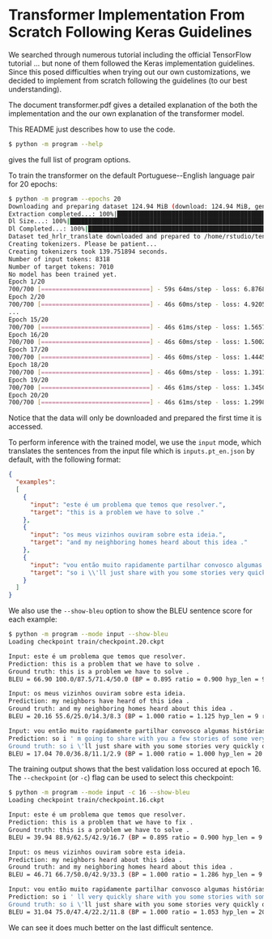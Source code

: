 # Transformer Implementation From Scratch Following Keras Guidelines

We searched through numerous tutorial including the official TensorFlow tutorial ... 
but none of them followed the Keras implementation guidelines. Since this posed difficulties
when trying out our own customizations, we decided to implement from scratch following
the guidelines (to our best understanding).

The document transformer.pdf gives a detailed explanation of the both the implementation
and the our own explanation of the transformer model.

This README just describes how to use the code.

```bash
$ python -m program --help
```

gives the full list of program options. 

To train the transformer on the default Portuguese--English language pair 
for 20 epochs:

```bash
$ python -m program --epochs 20
Downloading and preparing dataset 124.94 MiB (download: 124.94 MiB, generated: Unknown size, total: 124.94 MiB) to /home/rstudio/tensorflow_datasets/ted_hrlr_translate/pt_to_en/1.0.0...
Extraction completed...: 100%|███████████████████████████████████████████████████████████████████████████████████████████████████████████████████████████████| 1/1 [00:04<00:00,  4.46s/ file]
Dl Size...: 100%|█████████████████████████████████████████████████████████████████████████████████████████████████████████████████████████████████████████| 124/124 [00:04<00:00, 27.79 MiB/s]
Dl Completed...: 100%|████████████████████████████████████████████████████████████████████████████████████████████████████████████████████████████████████████| 1/1 [00:04<00:00,  4.46s/ url]
Dataset ted_hrlr_translate downloaded and prepared to /home/rstudio/tensorflow_datasets/ted_hrlr_translate/pt_to_en/1.0.0. Subsequent calls will reuse this data.                             
Creating tokenizers. Please be patient...                                                                                                                                                     
Creating tokenizers took 139.751894 seconds.
Number of input tokens: 8318
Number of target tokens: 7010
No model has been trained yet.
Epoch 1/20
700/700 [==============================] - 59s 64ms/step - loss: 6.8768 - accuracy: 0.1205 - val_loss: 5.3334 - val_accuracy: 0.2132
Epoch 2/20
700/700 [==============================] - 46s 60ms/step - loss: 4.9205 - accuracy: 0.2521 - val_loss: 4.6257 - val_accuracy: 0.2788
...
Epoch 15/20
700/700 [==============================] - 46s 61ms/step - loss: 1.5657 - accuracy: 0.6654 - val_loss: 2.2668 - val_accuracy: 0.6082
Epoch 16/20
700/700 [==============================] - 46s 60ms/step - loss: 1.5002 - accuracy: 0.6753 - val_loss: 2.2611 - val_accuracy: 0.6082
Epoch 17/20
700/700 [==============================] - 46s 60ms/step - loss: 1.4445 - accuracy: 0.6837 - val_loss: 2.2658 - val_accuracy: 0.6071
Epoch 18/20
700/700 [==============================] - 46s 60ms/step - loss: 1.3911 - accuracy: 0.6912 - val_loss: 2.2745 - val_accuracy: 0.6082
Epoch 19/20
700/700 [==============================] - 46s 61ms/step - loss: 1.3450 - accuracy: 0.6991 - val_loss: 2.2885 - val_accuracy: 0.6105
Epoch 20/20
700/700 [==============================] - 46s 61ms/step - loss: 1.2998 - accuracy: 0.7059 - val_loss: 2.3034 - val_accuracy: 0.6133
```

Notice that the data will only be downloaded and prepared the first time it is accessed.

To perform inference with the trained model, we use the `input` mode, which 
translates the sentences from the input file which is `inputs.pt_en.json` by
default, with the following format:

```json
{
  "examples":
  [
    {
      "input": "este é um problema que temos que resolver.",
      "target": "this is a problem we have to solve ."
    },
    {
      "input": "os meus vizinhos ouviram sobre esta ideia.",
      "target": "and my neighboring homes heard about this idea ."
    },
    {
      "input": "vou então muito rapidamente partilhar convosco algumas histórias de algumas coisas mágicas que aconteceram.",
      "target": "so i \\'ll just share with you some stories very quickly of some magical things that have happened ."
    }
  ]
}
```

We also use the `--show-bleu` option to show the BLEU sentence score for each example:

```bash
$ python -m program --mode input --show-bleu
Loading checkpoint train/checkpoint.20.ckpt

Input: este é um problema que temos que resolver.
Prediction: this is a problem that we have to solve .
Ground truth: this is a problem we have to solve .
BLEU = 66.90 100.0/87.5/71.4/50.0 (BP = 0.895 ratio = 0.900 hyp_len = 9 ref_len = 10)

Input: os meus vizinhos ouviram sobre esta ideia.
Prediction: my neighbors have heard of this idea .
Ground truth: and my neighboring homes heard about this idea .
BLEU = 20.16 55.6/25.0/14.3/8.3 (BP = 1.000 ratio = 1.125 hyp_len = 9 ref_len = 8)

Input: vou então muito rapidamente partilhar convosco algumas histórias de algumas coisas mágicas que aconteceram.
Prediction: so i ' m going to share with you a few stories of some very magical things that happened .
Ground truth: so i \'ll just share with you some stories very quickly of some magical things that have happened .
BLEU = 17.04 70.0/36.8/11.1/2.9 (BP = 1.000 ratio = 1.000 hyp_len = 20 ref_len = 20)
```

The training output shows that the best validation loss occured at epoch 16.
The `--checkpoint` (or `-c`) flag can be used to select this checkpoint:

```bash
$ python -m program --mode input -c 16 --show-bleu
Loading checkpoint train/checkpoint.16.ckpt

Input: este é um problema que temos que resolver.
Prediction: this is a problem that we have to fix .
Ground truth: this is a problem we have to solve .
BLEU = 39.94 88.9/62.5/42.9/16.7 (BP = 0.895 ratio = 0.900 hyp_len = 9 ref_len = 10)

Input: os meus vizinhos ouviram sobre esta ideia.
Prediction: my neighbors heard about this idea .
Ground truth: and my neighboring homes heard about this idea .
BLEU = 46.71 66.7/50.0/42.9/33.3 (BP = 1.000 ratio = 1.286 hyp_len = 9 ref_len = 7)

Input: vou então muito rapidamente partilhar convosco algumas histórias de algumas coisas mágicas que aconteceram.
Prediction: so i ' ll very quickly share with you some stories with some very magical things that happened .
Ground truth: so i \'ll just share with you some stories very quickly of some magical things that have happened .
BLEU = 31.04 75.0/47.4/22.2/11.8 (BP = 1.000 ratio = 1.053 hyp_len = 20 ref_len = 19)
```

We can see it does much better on the last difficult sentence. 